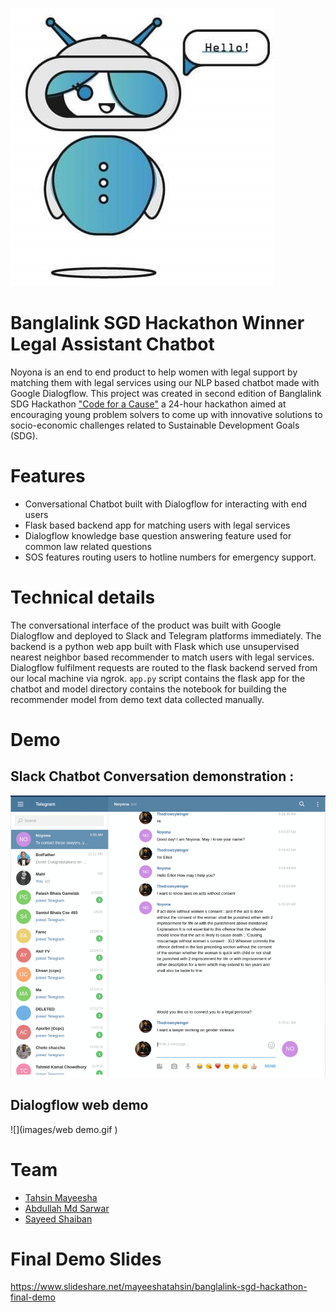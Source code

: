 ![](images/logo.jpeg)

# Banglalink SGD Hackathon Winner Legal Assistant Chatbot

Noyona is an end to end product to help women with legal support by matching them with legal services using our NLP based chatbot made with Google Dialogflow. This project was created in second edition of Banglalink SDG Hackathon ["Code for a Cause"](https://www.banglalink.net/en/about-us/media/press-release/code-for-a-cause) a 24-hour hackathon aimed at encouraging young problem solvers to come up with innovative solutions to socio-economic challenges related to Sustainable Development Goals (SDG).

# Features

* Conversational Chatbot built with Dialogflow for interacting with end users
* Flask based backend app for matching users with legal services
* Dialogflow knowledge base question answering feature used for common law related questions
* SOS features routing users to hotline numbers for emergency support.

# Technical details 

The conversational interface of the product was built with Google Dialogflow and deployed to Slack and Telegram platforms immediately. The backend is a python web app built with Flask which use unsupervised nearest neighbor based recommender to match users with legal services. Dialogflow fulfilment requests are routed to the flask backend served from our local machine via ngrok. `app.py` script contains the flask app for the chatbot and model directory contains the notebook for building the recommender model from demo text data collected manually. 

# Demo

## Slack Chatbot Conversation demonstration : 

![](images/telegram.gif)



## Dialogflow web demo 

![](images/web demo.gif )

# Team

* [Tahsin Mayeesha](https://github.com/Tahsin-Mayeesha)
* [Abdullah Md Sarwar](https://github.com/thedrowsywinger)
* [Sayeed Shaiban](https://github.com/sayeedk06) 



# Final Demo Slides

https://www.slideshare.net/mayeeshatahsin/banglalink-sgd-hackathon-final-demo





